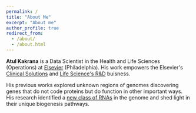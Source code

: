 ```yaml
---
permalink: /
title: "About Me"
excerpt: "About me"
author_profile: true
redirect_from: 
  - /about/
  - /about.html
---
```


**Atul Kakrana** is a Data Scientist in the Health and Life Sciences (Operations) at [Elsevier](https://www.elsevier.com/) (Philadelphia). His work empowers the Elsevier's [Clinical Solutions](https://www.elsevier.com/clinical-solutions) and [Life Science's R&D](https://www.elsevier.com/rd-solutions/pharma-and-life-sciences-solutions) buisness. 

His previous works explored unknown regions of genomes discovering genes that do not code proteins but do function in other important ways. His research identified a [new class of RNAs](https://genome.cshlp.org/content/28/9/1333.short) in the genome and shed light in their unique biogenesis pathways. 



